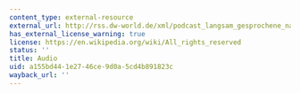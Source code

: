 ```yaml
---
content_type: external-resource
external_url: http://rss.dw-world.de/xml/podcast_langsam_gesprochene_nachrichten
has_external_license_warning: true
license: https://en.wikipedia.org/wiki/All_rights_reserved
status: ''
title: Audio
uid: a155bd44-1e27-46ce-9d0a-5cd4b891823c
wayback_url: ''
---
```


